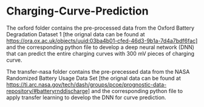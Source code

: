 # Charging-Curve-Prediction
The oxford folder contains the pre-processed data from the Oxford Battery Degradation Dataset 1 [the orignal data can be found at https://ora.ox.ac.uk/objects/uuid:03ba4b01-cfed-46d3-9b1a-7d4a7bdf6fac] and the corresponding python file to develop a deep neural network (DNN) that can predict the entire charging curves with 300 mV pieces of charging curve.

The transfer-nasa folder contains the pre-precessed data from the NASA Randomized Battery Usage Data Set [the orignal data can be found at https://ti.arc.nasa.gov/tech/dash/groups/pcoe/prognostic-data-repository/#batteryrnddischarge] and the corresponding python file to apply transfer learning to develop the DNN for curve prediction. 
